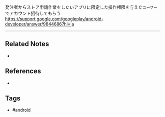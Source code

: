 発注者からストア申請作業をしたいアプリに限定した操作権限を与えた`ユーザー`でアカウント招待してもらう 
https://support.google.com/googleplay/android-developer/answer/9844686?hl=ja

----
## Related Notes
- 

## References
- 

## Tags
- #android 